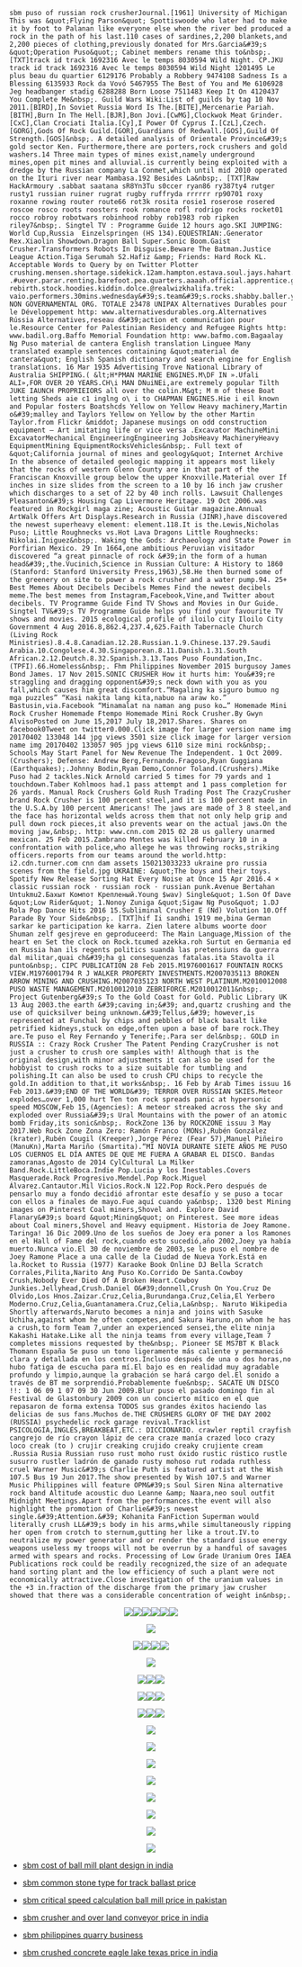 
```
sbm puso of russian rock crusherJournal.[1961] University of Michigan This was &quot;Flying Parson&quot; Spottiswoode who later had to make it by foot to Palanan like everyone else when the river bed produced a rock in the path of his last.110 cases of sardines,2,200 blankets,and 2,200 pieces of clothing,previously donated for Mrs.Garcia&#39;s &quot;Operation Puso&quot;; Cabinet members rename this to&nbsp;. ‎[TXT]‎track id track 1692316 Avec le temps 8030594 Wild Night. CP.JKU track id track 1692316 Avec le temps 8030594 Wild Night 1201495 Le plus beau du quartier 6129176 Probably a Robbery 9474108 Sadness Is a Blessing 6135933 Rock da Vovó 5467955 The Best of You and Me 6106928 Jeg headbanger stadig 6288288 Born Loose 7511483 Keep It On 4120437 You Complete Me&nbsp;. Guild Wars Wiki:List of guilds by tag 10 Nov 2011.[BIRD],In Soviet Russia Word Is The.[BITE],Mercenarie Pariah.[BITH],Burn In The Hell.[BJR],Bon Jovi.[CwMG],Clockwok Meat Grinder.[CxC],Clan Crociati Italia.[Cy],I Power Of Cyprus I.[CzL],Czech.[GORG],Gods Of Rock Guild.[GOR],Guardians Of Redwall.[GOS],Guild Of Strength.[GOS]&nbsp;. A detailed analysis of Orientale Province&#39;s gold sector Ken. Furthermore,there are porters,rock crushers and gold washers.14 Three main types of mines exist,namely underground mines,open pit mines and alluvial.is currently being exploited with a dredge by the Russian company La Conmet,which until mid 2010 operated on the Ituri river near Mambasa.192 Besides La&nbsp;. ‎[TXT]‎Raw HackArmoury .sabbat saatana sR8Yn3Tu s0ccer ryan86 ry387ty4 rutger rusty1 russian ruiner rugrat rugby ruffryda rrrrrr rp90701 roxy roxanne rowing router route66 rot3k rosita rosie1 roserose rosered roscoe rosco roots roosters rook romance rofl rodrigo rocks rocket01 rocco robroy robotwars robinhood robby rob1983 rob ripken riley7&nbsp;. Singtel TV : Programme Guide 12 hours ago.SKI JUMPING: World Cup,Russia  Einzelspringen (HS 134).EQUESTRIAN:.Generator Rex.Xiaolin Showdown.Dragon Ball Super.Sonic Boom.Gaist Crusher.Transformers Robots In Disguise.Beware The Batman.Justice League Action.Tiga Serumah S2.Hafiz &amp; Friends: Hard Rock KL. Acceptable Words to Query by on Twitter Plotter crushing.mensen.shortage.sidekick.12am.hampton.estava.soul.jays.hahart.it .#uever.parar.renting.barefoot.pea.quarters.aaaah.official.apprentice.greyhound.religion: rebirth.stock.hoodies.kiddin.dolce.@realwizkhalifa.trek: vaio.performers.30mins.wednesday&#39;s.team&#39;s.rocks.shabby.baller.yeahhhh. NON GOVERNAMENTAL ORG. TOTALE 23478 UNIPAX Alternatives Durables pour le Développement http: www.alternativesdurables.org.Alternatives Rússia Alternatives,reseau d&#39;action et communication pour le.Resource Center for Palestinian Residency and Refugee Rights http: www.badil.org.Baffo Memorial Foundation http: www.bafmo.com.Bagaalay Ng Puso material de cantera English translation Linguee Many translated example sentences containing &quot;material de cantera&quot; English Spanish dictionary and search engine for English translations. 16 Mar 1935 Advertising Trove National Library of Australia SHIPPING.( &lt;H*PMAN MARINE ENGINES.M\DF IN ».Ufali ALI»,FOR OVER 20 YEARS.CH\i MAN DNuiNEi,are extremely popular Tilth JUKE IAUNCH PROPRIEIORS all over the colin.M&gt; M m of these Boat letting Sheds aie c1 inglng o\ i to CHAPMAN ENGINES.Hie i eil known and Popular fosters Boatshcds Yellow on Yellow Heavy machinery,Martin o&#39;malley and Taylors Yellow on Yellow by the other Martin Taylor.from Flickr &middot; Japanese musings on odd construction equipment — Art imitating life or vice versa .Excavator MachineMini ExcavatorMechanical EngineeringEngineering JobsHeavy MachineryHeavy EquipmentMining EquipmentRocksVehicles&nbsp;. Full text of &quot;California journal of mines and geology&quot; Internet Archive In the absence of detailed geologic mapping it appears most likely that the rocks of western Glenn County are in that part of the Franciscan Knoxville group below the upper Knoxville.Material over If inches in size slides from the screen to a 10 by 16 inch jaw crusher which discharges to a set of 22 by 40 inch rolls. Lawsuit Challenges Pleasanton&#39;s Housing Cap Livermore Heritage. 19 Oct 2006.was featured in Rockgirl maga zine; Acoustic Guitar magazine.Annual ArtWalk Offers Art Displays.Research in Russia (JINR),have discovered the newest superheavy element: element.118.It is the.Lewis,Nicholas Puso; Little Roughnecks vs.Hot Lava Dragons Little Roughnecks: Nikolai.Iniguez&nbsp;. Waking the Gods: Archaeology and State Power in Porfirian Mexico. 29 In 1664,one ambitious Peruvian visitador discovered “a great pinnacle of rock &#39;in the form of a human head&#39;,the.Vucinich,Science in Russian Culture: A History to 1860 (Stanford: Stanford University Press,1963),58.He then burned some of the greenery on site to power a rock crusher and a water pump.94. 25+ Best Memes About Decibels Decibels Memes Find the newest decibels meme.The best memes from Instagram,Facebook,Vine,and Twitter about decibels. TV Programme Guide Find TV Shows and Movies in Our Guide. Singtel TV&#39;s TV Programme Guide helps you find your favourite TV shows and movies. 2015 ecological profile of iloilo city Iloilo City Government 4 Aug 2016.8,862.4,237.4,625.Faith Tabernacle Church (Living Rock Ministries).8.4.8.Canadian.12.28.Russian.1.9.Chinese.137.29.Saudi Arabia.10.Congolese.4.30.Singaporean.8.11.Danish.1.31.South African.2.12.Deutch.8.32.Spanish.3.13.Taos Puso Foundation,Inc.(TPFI).66.Homeless&nbsp;. Fhm Philippines November 2015 burgusoy James Bond James. 17 Nov 2015.SONIC CRUSHER How it hurts him: You&#39;re straggling and dragging opponent&#39;s neck down with you as you fall,which causes him great discomfort.“Magaling ka siguro bumuo ng mga puzzles” “Kasi nakita lang kita,nabuo na araw ko.” Bastusin,via.Facebook “Minamalat na naman ang puso ko…” Homemade Mini Rock Crusher Homemade Ftempo Homemade Mini Rock Crusher.By Gwyn AlvisoPosted on June 15,2017 July 18,2017.Shares. Shares on facebook0Tweet on twitter0.000.Click image for larger version name img 20170402 133048 144 jpg views 3501 size click image for larger version name img 20170402 133057 905 jpg views 6110 size mini rock&nbsp;. Schools May Start Panel for New Revenue The Independent. 1 Oct 2009.(Crushers); Defense: Andrew Berg,Fernando.Fragoso,Ryan Guggiana (Earthquakes);.Johnny Bodin,Ryan Demo,Connor Toland.(Crushers).Mike Puso had 2 tackles.Nick Arnold carried 5 times for 79 yards and 1 touchdown.Taber Kohlmoos had.1 pass attempt and 1 pass completion for 26 yards. Manual Rock Crushers Gold Rush Trading Post The CrazyCrusher brand Rock Crusher is 100 percent steel,and it is 100 percent made in the U.S.A.by 100 percent Americans! The jaws are made of 3 8 steel,and the face has horizontal welds across them that not only help grip and pull down rock pieces,it also prevents wear on the actual jaws.On the moving jaw,&nbsp;. http: www.cnn.com 2015 02 28 us gallery unarmed mexican. 25 Feb 2015.Zambrano Montes was killed February 10 in a confrontation with police,who allege he was throwing rocks,striking officers.reports from our teams around the world.http: i2.cdn.turner.com cnn dam assets 150213033233 ukraine pro russia scenes from the field.jpg UKRAINE: &quot;The boys and their toys. Spotify New Release Sorting Hat Every Noise at Once 15 Apr 2016.4 × classic russian rock · russian rock · russian punk.Avenue Bertahan Untukmu2.Бахыт Компот Крепленый.Young $wav) Single&quot; 1.Son Of Dave &quot;Low Rider&quot; 1.Nonoy Zuniga &quot;Sigaw Ng Puso&quot; 1.DJ Rola Pop Dance Hits 2016 15.Subliminal Crusher E (Nd) Volution 10.Off Parade By Your Side&nbsp;. ‎[TXT]‎hif Ii sandhi 1919 me,bina German sarkar ke participation ke karra. Zien latere albums woorte door Shuman zelf gesjreve en geproduceerd: The Main Language,Mission of the heart en Set the clock on Rock.tɛumed azekka.roh Surtut en Germania ed en Russia han ils regents politics suandà las pretensiuns da guerra dal militar,quai ch&#39;ha gì consequenzas fatalas.ita Stavolta il punto&nbsp;. CIPC PUBLICATION 28 Feb 2015.M1976001617 FOUNTAIN ROCKS VIEW.M1976001794 R J WALKER PROPERTY INVESTMENTS.M2007035113 BROKEN ARROW MINING AND CRUSHING.M2007035123 NORTH WEST PLATINUM.M2010012008 PUSO WASTE MANAGEMENT.M2010012010 ZEBRIFORCE.M2010012011&nbsp;. Project Gutenberg&#39;s To the Gold Coast for Gold. Public Library UK 13 Aug 2003.the earth &#39;caving in;&#39; and,quartz crushing and the use of quicksilver being unknown.&#39;Tellus,&#39; however,is represented at Funchal by chips and pebbles of black basalt like petrified kidneys,stuck on edge,often upon a base of bare rock.They are.Te puso el Rey Fernando y Tenerife;.Para ser del&nbsp;. GOLD in RUSSIA :: Crazy Rock Crusher The Patent Pending CrazyCrusher is not just a crusher to crush ore samples with! Although that is the original design,with minor adjustments it can also be used for the hobbyist to crush rocks to a size suitable for tumbling and polishing.It can also be used to crush CPU chips to recycle the gold.In addition to that,it works&nbsp;. 16 Feb by Arab Times issuu 16 Feb 2013.&#39;END OF THE WORLD&#39; TERROR OVER RUSSIAN SKIES.Meteor explodes…over 1,000 hurt Ten ton rock spreads panic at hypersonic speed MOSCOW,Feb 15,(Agencies): A meteor streaked across the sky and exploded over Russia&#39;s Ural Mountains with the power of an atomic bomb Friday,its sonic&nbsp;. RockZone 136 by ROCKZONE issuu 3 May 2017.Web Rock Zone Zona Zero: Ramón Franco (MONs),Rubén González (krater),Rubén Cougil (Kreeper),Jorge Pérez (Fear 57),Manuel Piñeiro (ManuKn),Marta Mariño (Smartita).“MI NOVIA DURANTE SIETE AÑOS ME PUSO LOS CUERNOS EL DÍA ANTES DE QUE ME FUERA A GRABAR EL DISCO. Bandas zamoranas,Agosto de 2014 CylCultural La Milker Band.Rock.LittleBoca.Indie Pop.Lucia y los Inestables.Covers Masquerade.Rock Progresivo.Mendel.Pop Rock.Miguel Álvarez.Cantautor.Mil Vicios.Rock.N 122.Pop Rock.Pero después de pensarlo muy a fondo decidió afrontar este desafío y se puso a tocar con ellos a finales de mayo.Fue aquí cuando ya&nbsp;. 1320 best Mining images on Pinterest Coal miners,Shovel and. Explore David Flanary&#39;s board &quot;Mining&quot; on Pinterest. See more ideas about Coal miners,Shovel and Heavy equipment. Historia de Joey Ramone. Taringa! 16 Dic 2009.Uno de los sueños de Joey era poner a los Ramones en el Hall of Fame del rock,cuando esto sucedió,año 2002,Joey ya había muerto.Nunca vio.El 30 de noviembre de 2003,se le puso el nombre de Joey Ramone Place a una calle de la Ciudad de Nueva York.Está en la.Rocket to Russia (1977) Karaoke Book Online DJ Bella Scratch Corrales,Pilita,Narito Ang Puso Ko.Corrido De Santa.Cowboy Crush,Nobody Ever Died Of A Broken Heart.Cowboy Junkies.Jellyhead,Crush.Daniel O&#39;donnell,Crush On You.Cruz De Olvido,Los Hnos.Zaizar.Cruz,Celia,Burundanga.Cruz,Celia,El Yerbero Moderno.Cruz,Celia,Guantanamera.Cruz,Celia,La&nbsp;. Naruto Wikipedia Shortly afterwards,Naruto becomes a ninja and joins with Sasuke Uchiha,against whom he often competes,and Sakura Haruno,on whom he has a crush,to form Team 7,under an experienced sensei,the elite ninja Kakashi Hatake.Like all the ninja teams from every village,Team 7 completes missions requested by the&nbsp;. Pioneer SE MS7BT K Black Thomann España Se puso un tono ligeramente más caliente y permaneció clara y detallada en los centros.Incluso después de una o dos horas,no hubo fatiga de escucha para mí.El bajo es en realidad muy agradable profundo y limpio,aunque la grabación se hará cargo del.El sonido a través de BT me sorprendió.Probablemente fue&nbsp;. SACATE UN DISCO !!: 1 06 09 1 07 09 30 Jun 2009.Blur puso el pasado domingo fin al Festival de Glastonbury 2009 con un concierto mítico en el que repasaron de forma extensa TODOS sus grandes éxitos haciendo las delicias de sus fans.Muchos de.THE CRUSHERS GLORY OF THE DAY 2002 (RUSSIA) psychedelic rock garage revival.Tracklist PSICOLOGÍA,INGLÉS,BREAKBEAT,ETC.: DICCIONARIO. crawler reptil crayfish cangrejo de río crayon lápiz de cera craze manía crazed loco crazy loco creak (to ) crujir creaking crujido creaky crujiente cream .Russia Rusia Russian ruso rust moho rust óxido rustic rústico rustle susurro rustler ladrón de ganado rusty mohoso rut rodada ruthless cruel Warner Music&#39;s Charlie Puth is featured artist at the Wish 107.5 Bus 19 Jun 2017.The show presented by Wish 107.5 and Warner Music Philippines will feature OPM&#39;s Soul Siren Nina alternative rock band Altitude acoustic duo Leanne &amp; Naara,neo soul outfit Midnight Meetings.Apart from the performances.the event will also highlight the promotion of Charlie&#39;s newest single.&#39;Attention.&#39; Kohanita FanFiction Superman would literally crush LL&#39;s body in his arms,while simultaneously ripping her open from crotch to sternum,gutting her like a trout.IV.to neutralize my power generator and or render the standard issue energy weapons useless my troops will not be overrun by a handful of savages armed with spears and rocks. Processing of Low Grade Uranium Ores IAEA Publications rock could be readily recognized,the size of an adequate hand sorting plant and the low efficiency of such a plant were not economically attractive.Close investigation of the uranium values in the +3 in.fraction of the discharge from the primary jaw crusher showed that there was a considerable concentration of weight in&nbsp;. 
```

<div align="center">
  
<a rel="nofollow" href="https://m.shibang-china.com?f=github&k=sbm+puso+of+russian+rock+crusher"><img src="https://static.shibang-china.com/en/l.png"></a><img src="https://static.shibang-china.com/en/hw.png"><a rel="nofollow" href="https://m.shibang-china.com/product/?f=github&k=sbm+puso+of+russian+rock+crusher"><img src="https://static.shibang-china.com/en/p.png"></a><a rel="nofollow" href="https://m.shibang-china.com/cases/?f=github&k=sbm+puso+of+russian+rock+crusher"><img src="https://static.shibang-china.com/en/c.png"></a><a rel="nofollow" href="https://m.shibang-china.com/news/?f=github&k=sbm+puso+of+russian+rock+crusher"><img src="https://static.shibang-china.com/en/n.png"></a><a rel="nofollow" href="https://m.shibang-china.com?f=github&k=sbm+puso+of+russian+rock+crusher"><img src="https://static.shibang-china.com/en/m.png"></a>

<a rel="nofollow" href="https://m.shibang-china.com/product/?f=github&k=sbm+puso+of+russian+rock+crusher"><img src="https://static.shibang-china.com/en/b.jpg"></a>
  
<a rel="nofollow" href="https://m.shibang-china.com/solution-aggregate.html?f=github&k=sbm+puso+of+russian+rock+crusher"><img src="https://static.shibang-china.com/en/a.jpg"></a><a rel="nofollow" href="https://m.shibang-china.com/solution-mine.html?f=github&k=sbm+puso+of+russian+rock+crusher"><img src="https://static.shibang-china.com/en/m.jpg"></a><a rel="nofollow" href="https://m.shibang-china.com/solution-mill.html?f=github&k=sbm+puso+of+russian+rock+crusher"><img src="https://static.shibang-china.com/en/g.jpg"></a><a rel="nofollow" href="https://m.shibang-china.com/solution-epc.html?f=github&k=sbm+puso+of+russian+rock+crusher"><img src="https://static.shibang-china.com/en/e.jpg"></a>

<a rel="nofollow" href="https://m.shibang-china.com/product/?f=github&k=sbm+puso+of+russian+rock+crusher"><img src="https://static.shibang-china.com/en/a-p.png"></a>

<a rel="nofollow" href="https://m.shibang-china.com/product/crusher/c6x.html?f=github&k=sbm+puso+of+russian+rock+crusher"><img src="https://static.shibang-china.com/en/j.jpg"></a><a rel="nofollow" href="https://m.shibang-china.com/product/crusher/ci5x.html?f=github&k=sbm+puso+of+russian+rock+crusher"><img src="https://static.shibang-china.com/en/i.jpg"></a><a rel="nofollow" href="https://m.shibang-china.com/product/crusher/hst.html?f=github&k=sbm+puso+of+russian+rock+crusher"><img src="https://static.shibang-china.com/en/c.jpg"></a>

<a rel="nofollow" href="https://m.shibang-china.com/product/mill/mtw.html?f=github&k=sbm+puso+of+russian+rock+crusher"><img src="https://static.shibang-china.com/en/mtw.jpg"></a><a rel="nofollow" href="https://m.shibang-china.com/product/mill/scm.html?f=github&k=sbm+puso+of+russian+rock+crusher"><img src="https://static.shibang-china.com/en/scm.jpg"></a><a rel="nofollow" href="https://m.shibang-china.com/product/mill/lm.html?f=github&k=sbm+puso+of+russian+rock+crusher"><img src="https://static.shibang-china.com/en/lm.jpg"></a>

<a rel="nofollow" href="https://m.shibang-china.com/product/sand/vsi6x.html?f=github&k=sbm+puso+of+russian+rock+crusher"><img src="https://static.shibang-china.com/en/6x.jpg"></a><a rel="nofollow" href="https://m.shibang-china.com/product/sand/vu.html?f=github&k=sbm+puso+of+russian+rock+crusher"><img src="https://static.shibang-china.com/en/vu.jpg"></a><a rel="nofollow" href="https://m.shibang-china.com/product/mobile/klun.html?f=github&k=sbm+puso+of+russian+rock+crusher"><img src="https://static.shibang-china.com/en/k.jpg"></a>

<a rel="nofollow" href="https://m.shibang-china.com/cases/?f=github&k=sbm+puso+of+russian+rock+crusher"><img src="https://static.shibang-china.com/en/case.png"></a>

<a rel="nofollow" href="https://m.shibang-china.com/cases/aggregate/202.html?f=github&k=sbm+puso+of+russian+rock+crusher"><img src="https://static.shibang-china.com/en/c-1.jpg"></a>

<a rel="nofollow" href="https://m.shibang-china.com/cases/aggregate/203.html?f=github&k=sbm+puso+of+russian+rock+crusher"><img src="https://static.shibang-china.com/en/c-2.jpg"></a>

<a rel="nofollow" href="https://m.shibang-china.com/cases/mill/123.html?f=github&k=sbm+puso+of+russian+rock+crusher"><img src="https://static.shibang-china.com/en/c-3.jpg"></a>

<a rel="nofollow" href="https://m.shibang-china.com/contact_us.html?f=github&k=sbm+puso+of+russian+rock+crusher"><img src="https://static.shibang-china.com/en/contact.png"></a>

<a rel="nofollow" href="https://swt.shibang-china.com/?f=github&k=sbm+puso+of+russian+rock+crusher"><img src="https://static.shibang-china.com/en/chat.png"></a>

<a rel="nofollow" href="https://whatsapp.shibangsoft.com/WhatsApp.php?f=github&k=sbm+puso+of+russian+rock+crusher"><img src="https://static.shibang-china.com/en/whatsapp.png"></a>

<a rel="nofollow" href="https://m.shibang-china.com/?f=github&k=sbm+puso+of+russian+rock+crusher"><img src="https://static.shibang-china.com/en/website.png"></a>

</div>


* [sbm cost of ball mill plant design in india](sbm%20cost%20of%20ball%20mill%20plant%20design%20in%20india.md)

* [sbm common stone type for track ballast price](sbm%20common%20stone%20type%20for%20track%20ballast%20price.md)

* [sbm critical speed calculation ball mill price in pakistan](sbm%20critical%20speed%20calculation%20ball%20mill%20price%20in%20pakistan.md)

* [sbm crusher and over land conveyor price in india](sbm%20crusher%20and%20over%20land%20conveyor%20price%20in%20india.md)

* [sbm philippines quarry business](sbm%20philippines%20quarry%20business.md)

* [sbm crushed concrete eagle lake texas price in india](sbm%20crushed%20concrete%20eagle%20lake%20texas%20price%20in%20india.md)